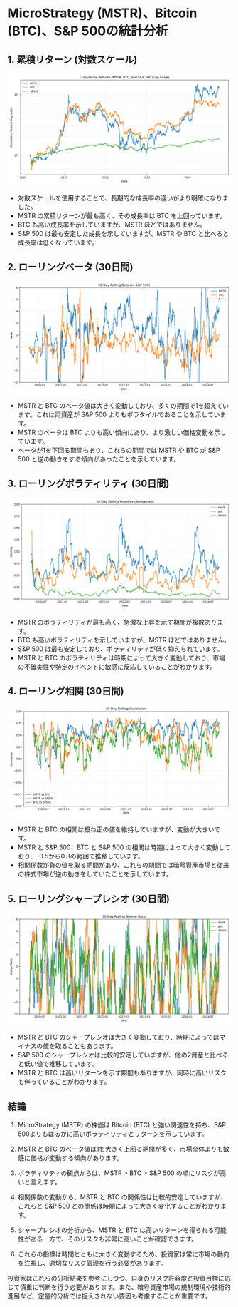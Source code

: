 # MicroStrategy (MSTR)、Bitcoin (BTC)、S&P 500の統計分析

## 1. 累積リターン (対数スケール)

![Cumulative Returns Log Scale](output/analysis/cumulative_returns_log.png)

- 対数スケールを使用することで、長期的な成長率の違いがより明確になりました。
- MSTR の累積リターンが最も高く、その成長率は BTC を上回っています。
- BTC も高い成長率を示していますが、MSTR ほどではありません。
- S&P 500 は最も安定した成長を示していますが、MSTR や BTC と比べると成長率は低くなっています。

## 2. ローリングベータ (30日間)

![Rolling Beta](output/analysis/rolling_beta.png)

- MSTR と BTC のベータ値は大きく変動しており、多くの期間で1を超えています。これは両資産が S&P 500 よりもボラタイルであることを示しています。
- MSTR のベータは BTC よりも高い傾向にあり、より激しい価格変動を示しています。
- ベータが1を下回る期間もあり、これらの期間では MSTR や BTC が S&P 500 と逆の動きをする傾向があったことを示しています。

## 3. ローリングボラティリティ (30日間)

![Rolling Volatility](output/analysis/rolling_volatility.png)

- MSTR のボラティリティが最も高く、急激な上昇を示す期間が複数あります。
- BTC も高いボラティリティを示していますが、MSTR ほどではありません。
- S&P 500 は最も安定しており、ボラティリティが低く抑えられています。
- MSTR と BTC のボラティリティは時期によって大きく変動しており、市場の不確実性や特定のイベントに敏感に反応していることがわかります。

## 4. ローリング相関 (30日間)

![Rolling Correlation](output/analysis/rolling_correlation.png)

- MSTR と BTC の相関は概ね正の値を維持していますが、変動が大きいです。
- MSTR と S&P 500、BTC と S&P 500 の相関は時期によって大きく変動しており、-0.5から0.8の範囲で推移しています。
- 相関係数が負の値を取る期間があり、これらの期間では暗号資産市場と従来の株式市場が逆の動きをしていたことを示しています。

## 5. ローリングシャープレシオ (30日間)

![Rolling Sharpe Ratio](output/analysis/rolling_sharpe_ratio.png)

- MSTR と BTC のシャープレシオは大きく変動しており、時期によってはマイナスの値を取ることもあります。
- S&P 500 のシャープレシオは比較的安定していますが、他の2資産と比べると低い値で推移しています。
- MSTR と BTC は高いリターンを示す期間もありますが、同時に高いリスクも伴っていることがわかります。

## 結論

1. MicroStrategy (MSTR) の株価は Bitcoin (BTC) と強い関連性を持ち、S&P 500よりもはるかに高いボラティリティとリターンを示しています。

2. MSTR と BTC のベータ値は1を大きく上回る期間が多く、市場全体よりも敏感に価格が変動する傾向があります。

3. ボラティリティの観点からは、MSTR > BTC > S&P 500 の順にリスクが高いと言えます。

4. 相関係数の変動から、MSTR と BTC の関係性は比較的安定していますが、これらと S&P 500 との関係は時期によって大きく変化することがわかります。

5. シャープレシオの分析から、MSTR と BTC は高いリターンを得られる可能性がある一方で、そのリスクも非常に高いことが確認できます。

6. これらの指標は時間とともに大きく変動するため、投資家は常に市場の動向を注視し、適切なリスク管理を行う必要があります。

投資家はこれらの分析結果を参考にしつつ、自身のリスク許容度と投資目標に応じて慎重に判断を行う必要があります。また、暗号資産市場の規制環境や技術的進展など、定量的分析では捉えきれない要因も考慮することが重要です。
